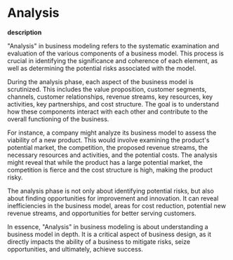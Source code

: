 # Analysis

**description**

"Analysis" in business modeling refers to the systematic examination and evaluation of the various components of a business model. This process is crucial in identifying the significance and coherence of each element, as well as determining the potential risks associated with the model.

During the analysis phase, each aspect of the business model is scrutinized. This includes the value proposition, customer segments, channels, customer relationships, revenue streams, key resources, key activities, key partnerships, and cost structure. The goal is to understand how these components interact with each other and contribute to the overall functioning of the business.

For instance, a company might analyze its business model to assess the viability of a new product. This would involve examining the product's potential market, the competition, the proposed revenue streams, the necessary resources and activities, and the potential costs. The analysis might reveal that while the product has a large potential market, the competition is fierce and the cost structure is high, making the product risky.

The analysis phase is not only about identifying potential risks, but also about finding opportunities for improvement and innovation. It can reveal inefficiencies in the business model, areas for cost reduction, potential new revenue streams, and opportunities for better serving customers.

In essence, "Analysis" in business modeling is about understanding a business model in depth. It is a critical aspect of business design, as it directly impacts the ability of a business to mitigate risks, seize opportunities, and ultimately, achieve success.